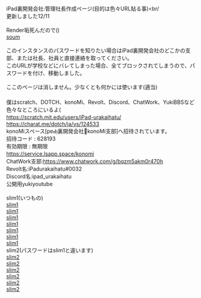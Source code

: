 <br>iPad裏開発会社:管理社長作成ページ(目的は色々URL貼る事)<br/
<br>更新しました12/11<br/>
<br>Render垢死んだので()
  <br><a href= "https://soum-matome-ps-instance-fhdn.onrender.com" >soum</a><br/>
  <br>このインスタンスのパスワードを知りたい場合はiPad裏開発会社のどこかの支部、または社長、社員と直接連絡を取ってください。
  <br>このURLが学校などにバレてしまった場合、全てブロックされてしまうので、パスワードを付け、移動しました。<br/>
  <br>ここのページは消しません。少なくとも何かには使います(適当)<br/>
　<br>僕はscratch、DOTCH、konoMi、Revolt、Discord、ChatWork、YukiBBSなど色々なところにいるよ(
　<br>https://scratch.mit.edu/users/iPad-urakaihatu/
　<br>https://charat.me/dotch/ja/vs/124533
  <br>konoMiスペース[pɐԀı̣裏開発会社konoMi支部]へ招待されています。
　<br>招待コード : 628193
　<br>有効期限 : 無期限
　<br>https://service.lsapp.space/konomi
 　<br>ChatWork支部:https://www.chatwork.com/g/bqzm5akm0r470h
 　<br>Revolt名:iPadurakaihatu#0032
 　<br>Discord名:ipad_urakaihatu
  <br>公開用yukiyoutube<br/>
  <br>slim1(いつもの)
  <br><a href="https://soum-slim1-13-cg2i.onrender.com/">slim1</a>
  <br><a href="https://emergency-ryousan-type-slim1-8o5p.onrender.com/">slim1</a>
  <br><a href="https://emergency-ryousan-type-slim1-z1tt.onrender.com/">slim1</a>
  <br><a href="https://emergency-ryousan-type-slim1-0qgz.onrender.com/">slim1</a>
  <br><a href="https://emergency-ryousan-type-slim1-1.onrender.com/">slim1</a>
  <br><a href="https://emergency-ryousan-type-slim1-1-4561.onrender.com/">slim1</a>
  <br><a href="https://emergency-ryousan-type-slim1-1-r0gd.onrender.com/">slim1</a>
  <br>slim2(パスワードはslim1と違います)
  <br><a href="https://emergensy-ryousan-type-slim2-2-ujvb.onrender.com/">slim2</a>
  <br><a href="https://emergensy-ryousan-type-slim2-2-ov9r.onrender.com/">slim2</a>
  <br><a href="https://emergensy-ryousan-type-slim2-1-z86y.onrender.com/">slim2</a>
  <br><a href="https://emergensy-ryousan-type-slim2-1-hm6y.onrender.com/">slim2</a>
  <br><a href="https://emergensy-ryousan-type-slim2-1-6xps.onrender.com/">slim2</a>
  <br><a href="https://emergensy-ryousan-type-slim2-2.onrender.com/">slim2</a>
